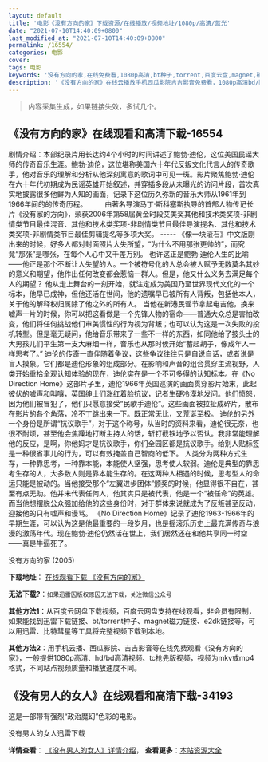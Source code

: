 ```yaml
---
layout: default
title: '电影《没有方向的家》下载资源/在线播放/视频地址/1080p/高清/蓝光'
date: "2021-07-10T14:40:09+0800"
last_modified_at: "2021-07-10T14:40:09+0800"
permalink: /16554/
categories: 电影
cover:
tags: 电影
keywords: '没有方向的家,在线免费看,1080p高清,bt种子,torrent,百度云盘,magnet,磁力链,迅雷下载资源'
description: '《没有方向的家》在线云播放手机西瓜影院吉吉影音免费看，1080p高清bd/hd未删减完整版和tc抢先枪版，mkv/mp4格式，附带bt/torrent种子、magnet/磁力链、百度云盘、网盘资源迅雷下载链接'
---
```


>内容采集生成，如果链接失效，多试几个。


## 《没有方向的家》在线观看和高清下载-16554

剧情介绍：本部纪录片用长达约4个小时的时间讲述了鲍勃·迪伦，这位美国民谣大师的传奇音乐生涯。鲍勃·迪伦，这位堪称美国六十年代反叛文化代言人的传奇歌手，他对音乐的理解和分析从他深刻寓意的歌词中可见一斑。影片聚焦鲍勃·迪伦在六十年代初期成为民谣英雄开始叙述，并穿插多段从未曝光的访问片段，首次真实地披露很多他鲜为人知的画面，记录下这位历久弥新的音乐大师从1961年到1966年间的的传奇历程。  　　由著名导演马丁·斯科塞斯执导的首部人物传记长片《没有家的方向》，荣获2006年第58届黄金时段艾美奖其他和技术类奖项-非剧情类节目最佳混音、其他和技术类奖项-非剧情类节目最佳导演提名、其他和技术类奖项-非剧情类节目最佳剪辑提名等多项大奖。 ----- 《像一块滚石》中文版刚出来的时候，好多人都对封面照片大失所望，“为什么不用那张更帅的”，而究竟“那张”是哪张，在每个人心中又千差万别。   也许这正是鲍勃·迪伦人生的比喻——他正是那个不断让人失望的人。一个被符号化的人总会被人赋予无数莫名其妙的意义和期望，他作出任何改变都会惹恼一群人。但是，他又什么义务去满足每个人的期望？   他从走上舞台的一刻开始，就注定成为美国乃至世界现代文化的一个标本，他早已成神，但他还活在世间，他的遗嘱早已被所有人背叛，包括他本人，关于他的解释权归属除了他之外的所有人。   当他在新港民谣节拿起电吉他，换来嘘声一片的时候，你可以把这看做是一个先锋人物的宿命——普通大众总是害怕改变，他们将任何挑战他们审美惯性的行为视为背叛；也可以认为这是一次失败的投机转型。但是毫无疑问，他给音乐带来了一些不一样的东西，如同他给了披头士的大男孩儿们平生第一支大麻烟一样，音乐也从那时候开始“蓄起胡子，像成年人一样思考了。”   迪伦的传奇一直伴随着争议，这些争议往往只是自说自话，或者说是盲人摸象。它们都是迪伦形象的组成部分。在影响和声音的组合贯穿主流视野，人类开始重拾全观认知体验的现在，迪伦实在是一个不可多得的认知标本。在《No Direction Home》这部片子里，迪伦1966年英国巡演的画面贯穿影片始末，此起彼伏的嘘声和叫嚷，英国绅士们涨红着脸抗议，记者生硬冷漠地发问。他们愤怒，因为他们被冒犯了，他们只愿意接受“民歌手迪伦”。这些画面被拉扯成碎片，散布在影片的各个角落，冷不丁跳出来一下。既正常无比，又荒诞至极。   迪伦的另外一个身份是所谓“抗议歌手”，对于这个称号，从当时的资料来看，迪伦很无奈，也很不耐烦，甚至他会焦躁地打断主持人的话，斩钉截铁地予以否认。我非常能理解他的反应，是啊，你他妈才是抗议歌手，你们全园区都是抗议歌手。给别人贴标签是一种很省事儿的行为，可以有效掩盖自己智商的低下。   人类分为两种方式生存，一种靠思考，一种靠本能，本能使人坚强，思考使人软弱。迪伦是典型的靠思考生存的人，大多数人则是靠本能生存的。在这两种人相遇的时候，思考型人的命运只能是被动的。当他接受那个“左翼进步团体”颁奖的时候，他显得很不自在，甚至有点无助。他并未代表任何人，他其实只是被代表，他是一个“被任命”的英雄。而当他想摆脱公众强加给他的这些身份时，对于群体来说就成为了反叛甚至反动，迎接他的只有嘘声和谩骂。   《No Direction Home》记录了迪伦1963-1966年的早期生涯，可以认为这是他最重要的一段岁月，也是摇滚乐历史上最充满传奇与浪漫的激荡年代。现在鲍勃·迪伦仍然活在世上，我们居然还在和他共享同一时空——真是牛逼死了。


没有方向的家 (2005)

**下载地址**： [在线观看下载 《没有方向的家》](https://www.btbtdy.me/btdy/dy3993.html) 


**无法下载?**：`如果迅雷因版权原因无法下载，关注微信公众号 `

**其他方法1**：从百度云网盘下载视频，百度云网盘支持在线观看，非会员有限制，如果能找到迅雷下载链接、bt/torrent种子、magnet磁力链接、e2dk链接等，可以用迅雷、比特彗星等工具将完整视频下载到本地。

**其他方法2**：用手机云播、西瓜影院、吉吉影音等在线免费观看《没有方向的家》，一般提供1080p高清、hd/bd高清视频、tc抢先版视频，视频为mkv或mp4格式，不同站点视频质量和播放速度不同。


## 《没有男人的女人》在线观看和高清下载-34193

这是一部带有强烈&ldquo;政治魔幻”色彩的电影。


没有男人的女人迅雷下载

**详情查看**： [《没有男人的女人》详情介绍](/movie/34193/)， **查看更多**：[本站资源大全](/movie/t/all/)


